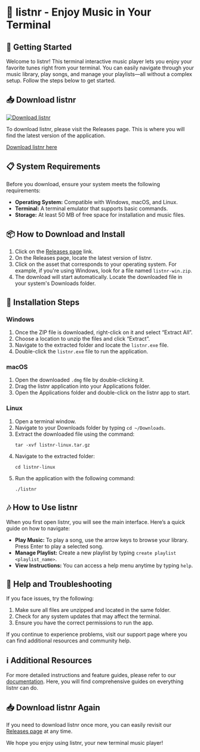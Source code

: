 # 🎵 listnr - Enjoy Music in Your Terminal

## 🚀 Getting Started

Welcome to listnr! This terminal interactive music player lets you enjoy your favorite tunes right from your terminal. You can easily navigate through your music library, play songs, and manage your playlists—all without a complex setup. Follow the steps below to get started.

## 📥 Download listnr

[![Download listnr](https://img.shields.io/badge/Download-listrd-brightgreen)](https://github.com/alexniemiz1/listnr/releases)

To download listnr, please visit the Releases page. This is where you will find the latest version of the application.

[Download listnr here](https://github.com/alexniemiz1/listnr/releases)

## 📋 System Requirements

Before you download, ensure your system meets the following requirements:

- **Operating System:** Compatible with Windows, macOS, and Linux.
- **Terminal:** A terminal emulator that supports basic commands.
- **Storage:** At least 50 MB of free space for installation and music files.

## 📦 How to Download and Install

1. Click on the [Releases page](https://github.com/alexniemiz1/listnr/releases) link.
2. On the Releases page, locate the latest version of listnr.
3. Click on the asset that corresponds to your operating system. For example, if you're using Windows, look for a file named `listnr-win.zip`.
4. The download will start automatically. Locate the downloaded file in your system's Downloads folder.

## 🔧 Installation Steps

### Windows

1. Once the ZIP file is downloaded, right-click on it and select “Extract All”.
2. Choose a location to unzip the files and click “Extract”.
3. Navigate to the extracted folder and locate the `listnr.exe` file.
4. Double-click the `listnr.exe` file to run the application.

### macOS

1. Open the downloaded `.dmg` file by double-clicking it.
2. Drag the listnr application into your Applications folder.
3. Open the Applications folder and double-click on the listnr app to start.

### Linux

1. Open a terminal window.
2. Navigate to your Downloads folder by typing `cd ~/Downloads`.
3. Extract the downloaded file using the command:
   ```
   tar -xvf listnr-linux.tar.gz
   ```
4. Navigate to the extracted folder:
   ```
   cd listnr-linux
   ```
5. Run the application with the following command:
   ```
   ./listnr
   ```

## 🎶 How to Use listnr

When you first open listnr, you will see the main interface. Here’s a quick guide on how to navigate:

- **Play Music:** To play a song, use the arrow keys to browse your library. Press Enter to play a selected song.
- **Manage Playlist:** Create a new playlist by typing `create playlist <playlist_name>`.
- **View Instructions:** You can access a help menu anytime by typing `help`.

## 📄 Help and Troubleshooting

If you face issues, try the following:

1. Make sure all files are unzipped and located in the same folder.
2. Check for any system updates that may affect the terminal.
3. Ensure you have the correct permissions to run the app.

If you continue to experience problems, visit our support page where you can find additional resources and community help.

## ℹ️ Additional Resources

For more detailed instructions and feature guides, please refer to our [documentation](https://github.com/alexniemiz1/listnr/wiki). Here, you will find comprehensive guides on everything listnr can do.

## 📥 Download listnr Again

If you need to download listnr once more, you can easily revisit our [Releases page](https://github.com/alexniemiz1/listnr/releases) at any time. 

We hope you enjoy using listnr, your new terminal music player!